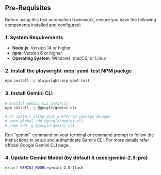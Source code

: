 ## Pre-Requisites
Before using this test automation framework, ensure you have the following components installed and configured:

### 1. System Requirements

- **Node.js**: Version 14 or higher
- **npm**: Version 6 or higher
- **Operating System**: Windows, macOS, or Linux

### 2. Install the playwright-mcp-yaml-test NPM packge
```bash
npm install -g playwright-mcp-yaml-test
```
### 3. Install Gemini CLI

```bash
# Install Gemini CLI globally
npm install -g @google/gemini-cli

# Or install using your preferred package manager
# yarn global add @google/gemini-cli
# pnpm add -g @google/gemini-cli
```
Run "gemini" command on your terminal or command prompt to follow the instructions to setup and authenticate Gemini CLI. For more details refer official Google Gemini CLI page.

### 4. Update Gemini Model (by default it uses:gemini-2.5-pro)

```bash
export GEMINI_MODEL=gemini-2.5-flash
```